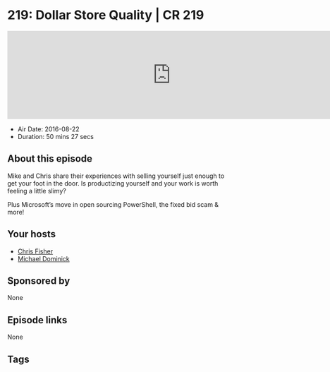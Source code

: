 # 219: Dollar Store Quality | CR 219

<iframe src="https://player.fireside.fm/v2/MLf2ZzhC+PHuFIlOX?theme=dark" width="740" height="200" frameborder="0" scrolling="no"></iframe>

* Air Date: 2016-08-22
* Duration: 50 mins 27 secs

## About this episode

Mike and Chris share their experiences with selling yourself just enough to get your foot in the door. Is productizing yourself and your work is worth feeling a little slimy?

Plus Microsoft’s move in open sourcing PowerShell, the fixed bid scam & more!

## Your hosts
* [Chris Fisher](https://coder.show/hosts/chrislas)
* [Michael Dominick](https://coder.show/hosts/michael)

## Sponsored by

None



## Episode links

None



## Tags

